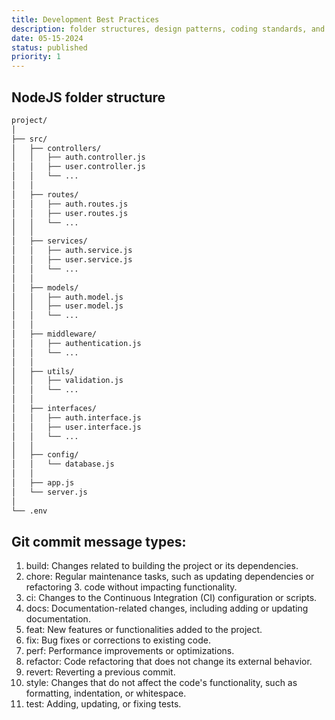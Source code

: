 ```yaml
---
title: Development Best Practices
description: folder structures, design patterns, coding standards, and other best practices.
date: 05-15-2024
status: published
priority: 1
---
```


## NodeJS folder structure

```bash
project/
│
├── src/
│   ├── controllers/
│   │   ├── auth.controller.js
│   │   ├── user.controller.js
│   │   └── ...
│   │
│   ├── routes/
│   │   ├── auth.routes.js
│   │   ├── user.routes.js
│   │   └── ...
│   │
│   ├── services/
│   │   ├── auth.service.js
│   │   ├── user.service.js
│   │   └── ...
│   │
│   ├── models/
│   │   ├── auth.model.js
│   │   ├── user.model.js
│   │   └── ...
│   │
│   ├── middleware/
│   │   ├── authentication.js
│   │   └── ...
│   │
│   ├── utils/
│   │   ├── validation.js
│   │   └── ...
│   │
│   ├── interfaces/
│   │   ├── auth.interface.js
│   │   ├── user.interface.js
│   │   └── ...
│   │
│   ├── config/
│   │   └── database.js
│   │
│   ├── app.js
│   └── server.js
│
└── .env
```

## Git commit message types:

1. build: Changes related to building the project or its dependencies.
2. chore: Regular maintenance tasks, such as updating dependencies or refactoring 3. code without impacting functionality.
3. ci: Changes to the Continuous Integration (CI) configuration or scripts.
4. docs: Documentation-related changes, including adding or updating documentation.
5. feat: New features or functionalities added to the project.
6. fix: Bug fixes or corrections to existing code.
7. perf: Performance improvements or optimizations.
8. refactor: Code refactoring that does not change its external behavior.
9. revert: Reverting a previous commit.
10. style: Changes that do not affect the code's functionality, such as formatting, indentation, or whitespace.
11. test: Adding, updating, or fixing tests.
